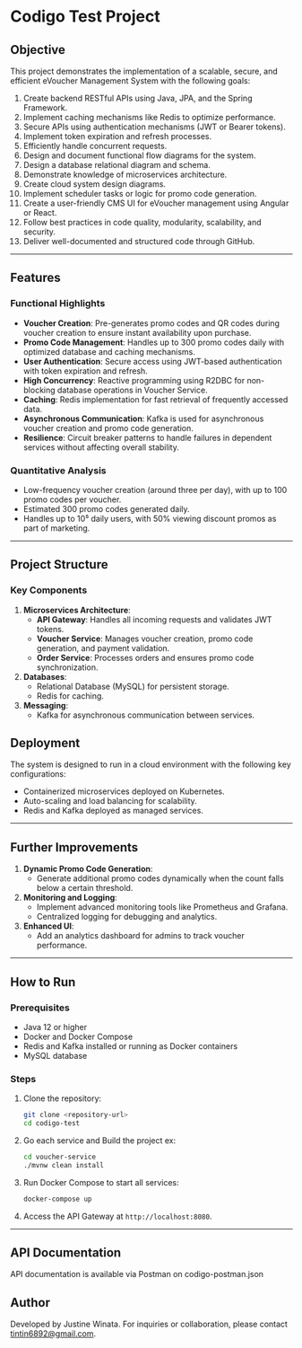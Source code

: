 # Codigo Test Project

## Objective

This project demonstrates the implementation of a scalable, secure, and efficient eVoucher Management System with the following goals:

1. Create backend RESTful APIs using Java, JPA, and the Spring Framework.
2. Implement caching mechanisms like Redis to optimize performance.
3. Secure APIs using authentication mechanisms (JWT or Bearer tokens).
4. Implement token expiration and refresh processes.
5. Efficiently handle concurrent requests.
6. Design and document functional flow diagrams for the system.
7. Design a database relational diagram and schema.
8. Demonstrate knowledge of microservices architecture.
9. Create cloud system design diagrams.
10. Implement scheduler tasks or logic for promo code generation.
11. Create a user-friendly CMS UI for eVoucher management using Angular or React.
12. Follow best practices in code quality, modularity, scalability, and security.
13. Deliver well-documented and structured code through GitHub.

---

## Features

### Functional Highlights

- **Voucher Creation**: Pre-generates promo codes and QR codes during voucher creation to ensure instant availability upon purchase.
- **Promo Code Management**: Handles up to 300 promo codes daily with optimized database and caching mechanisms.
- **User Authentication**: Secure access using JWT-based authentication with token expiration and refresh.
- **High Concurrency**: Reactive programming using R2DBC for non-blocking database operations in Voucher Service.
- **Caching**: Redis implementation for fast retrieval of frequently accessed data.
- **Asynchronous Communication**: Kafka is used for asynchronous voucher creation and promo code generation.
- **Resilience**: Circuit breaker patterns to handle failures in dependent services without affecting overall stability.

### Quantitative Analysis

- Low-frequency voucher creation (around three per day), with up to 100 promo codes per voucher.
- Estimated 300 promo codes generated daily.
- Handles up to 10⁵ daily users, with 50% viewing discount promos as part of marketing.

---

## Project Structure

### Key Components

1. **Microservices Architecture**:
   - **API Gateway**: Handles all incoming requests and validates JWT tokens.
   - **Voucher Service**: Manages voucher creation, promo code generation, and payment validation.
   - **Order Service**: Processes orders and ensures promo code synchronization.
2. **Databases**:
   - Relational Database (MySQL) for persistent storage.
   - Redis for caching.
3. **Messaging**:
   - Kafka for asynchronous communication between services.

## Deployment

The system is designed to run in a cloud environment with the following key configurations:

- Containerized microservices deployed on Kubernetes.
- Auto-scaling and load balancing for scalability.
- Redis and Kafka deployed as managed services.

---

## Further Improvements

1. **Dynamic Promo Code Generation**:
   - Generate additional promo codes dynamically when the count falls below a certain threshold.
2. **Monitoring and Logging**:
   - Implement advanced monitoring tools like Prometheus and Grafana.
   - Centralized logging for debugging and analytics.
3. **Enhanced UI**:
   - Add an analytics dashboard for admins to track voucher performance.

---

## How to Run

### Prerequisites

- Java 12 or higher
- Docker and Docker Compose
- Redis and Kafka installed or running as Docker containers
- MySQL database

### Steps

1. Clone the repository:
   ```bash
   git clone <repository-url>
   cd codigo-test
   ```
2. Go each service and Build the project ex:
   ```bash
   cd voucher-service
   ./mvnw clean install
   ```
3. Run Docker Compose to start all services:
   ```bash
   docker-compose up
   ```
4. Access the API Gateway at `http://localhost:8080`.

---

## API Documentation

API documentation is available via Postman on codigo-postman.json

## Author

Developed by Justine Winata. For inquiries or collaboration, please contact tintin6892@gmail.com.
